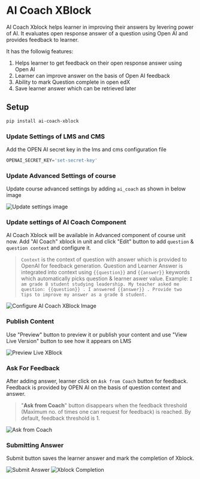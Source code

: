 # **AI Coach XBlock**

AI Coach Xblock helps learner in improving their answers by levering power of AI. It evaluates open response answer of a question using Open AI and provides feedback to learner.

It has the followig features:

1. Helps learner to get feedback on their open response answer using Open AI
2. Learner can improve answer on the basis of Open AI feedback
3. Ability to mark Question complete in open edX
4. Save learner answer which can be retrieved later


## **Setup**

```bash
pip install ai-coach-xblock
```

### **Update  Settings of LMS and CMS**
Add the OPEN AI secret key in the lms and cms configuration file
```python
OPENAI_SECRET_KEY='set-secret-key'
```

### **Update Advanced Settings of course**
Update course advanced settings by adding `ai_coach` as shown in below image

![Update settings image](https://github.com/edly-io/ai-coach-xblock/blob/main/docs/images/update-settings.png?raw=True)

### **Update settings of AI Coach Component**

AI Coach Xblock will be available in Advanced component of course unit now. Add "AI Coach" xblock in unit and click "Edit" button to
add `question` & `question context` and configure it.

> `Context` is the context of question with answer which is provided to OpenAI for feedback generation. Question and Learner Answer is integrated into context using `{{question}}` and `{{answer}}` keywords which automatically picks question & learner aswer value. 
> Example: 
```I am grade 8 student studying leadership. My teacher asked me question: {{question}} . I answered {{answer}} . Provide two tips to improve my answer as a grade 8 student. ```   


![Configure AI Coach XBlock Image](https://github.com/edly-io/ai-coach-xblock/blob/main/docs/images/configure-ai-coach.png?raw=True)


### **Publish Content**

Use "Preview" button to preview it or publish your content and use "View Live Version" button to see how it appears on LMS

![Preview Live XBlock](https://github.com/edly-io/ai-coach-xblock/blob/main/docs/images/ai-coach-preview.png?raw=True)


### **Ask For Feedback**

After adding answer, learner click on `Ask from Coach` button for feedback. Feedback is provided by OPEN AI on the basis of question context and answer. 

> "**Ask from Coach**" button disappears when the feedback threshold (Maximum no. of times one can request for feedback) is reached. By default, feedback threshold is 1.

![Ask from Coach](https://github.com/edly-io/ai-coach-xblock/blob/main/docs/images/ask-from-coach.png?raw=True)



### **Submitting Answer**

Submit button saves the learner answer and mark the completion of Xblock.

![Submit Answer](https://github.com/edly-io/ai-coach-xblock/blob/main/docs/images/submit-answer.png?raw=True)
![Xblock Completion](https://github.com/edly-io/ai-coach-xblock/blob/main/docs/images/xblock-completion.png?raw=True)
